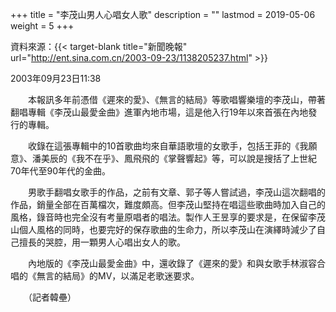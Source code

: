 +++
title = "李茂山男人心唱女人歌"
description = ""
lastmod = 2019-05-06
weight = 5
+++

資料來源：{{< target-blank title="新聞晚報" url="http://ent.sina.com.cn/2003-09-23/1138205237.html" >}}

2003年09月23日11:38

　　本報訊多年前憑借《遲來的愛》、《無言的結局》等歌唱響樂壇的李茂山，帶著翻唱專輯《李茂山最愛金曲》進軍內地市場，這是他入行19年以來首張在內地發行的專輯。

　　收錄在這張專輯中的10首歌曲均來自華語歌壇的女歌手，包括王菲的《我願意》、潘美辰的《我不在乎》、鳳飛飛的《掌聲響起》等，可以說是搜括了上世紀70年代至90年代的金曲。

　　男歌手翻唱女歌手的作品，之前有文章、郭子等人嘗試過，李茂山這次翻唱的作品，銷量全部在百萬檔次，難度頗高。但李茂山堅持在唱這些歌曲時加入自己的風格，錄音時也完全沒有考量原唱者的唱法。製作人王昱享的要求是，在保留李茂山個人風格的同時，也要完好的保存歌曲的生命力，所以李茂山在演繹時減少了自己擅長的哭腔，用一顆男人心唱出女人的歌。

　　內地版的《李茂山最愛金曲》中，還收錄了《遲來的愛》和與女歌手林淑容合唱的《無言的結局》的MV，以滿足老歌迷要求。

　　（記者韓壘）